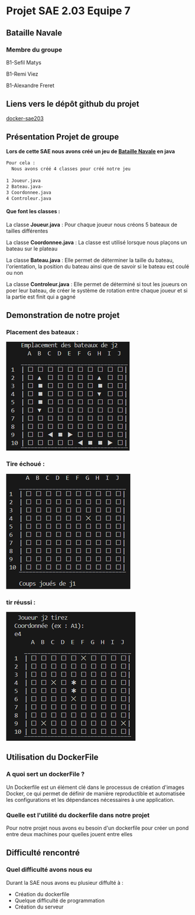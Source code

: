 # Projet SAE 2.03 Equipe 7

## Bataille Navale

### **Membre du groupe**

B1-Sefil Matys

B1-Remi Viez

B1-Alexandre Freret

## Liens vers le dépôt github du projet

[docker-sae203](https://github.com/Matematis/docker-sae203)

## Présentation Projet de groupe

**Lors de cette SAE nous avons créé un jeu de [Bataille Navale](https://fr.wikipedia.org/wiki/Bataille_navale_(jeu)) en java**

```
Pour cela : 
  Nous avons créé 4 classes pour créé notre jeu 

1 Joueur.java
2 Bateau.java-
3 Coordonnee.java
4 Controleur.java
```

#### **Que font les classes :**

La classe **Joueur.java** : Pour chaque joueur nous créons 5 bateaux de tailles différentes

La classe **Coordonnee.java** : La classe est utilisé lorsque nous plaçons un bateau sur le plateau

La classe **Bateau.java** : Elle permet de déterminer la taille du bateau, l'orientation, la position du bateau ainsi que de savoir si le bateau est coulé ou non

La classe **Controleur.java** : Elle permet de déterminé si tout les joueurs on poer leur bateau, de créer le système de rotation entre chaque joueur et si la partie est finit qui a gagné

## **Demonstration de notre projet**

### Placement des bateaux :

![1713272674621](1713272674621.png)

### Tire échoué :

![1713272833654](1713272833654.png)

### tir réussi :

![1713272886134](1713272886134.png)

## **Utilisation du DockerFile**

### A quoi sert un dockerFile ?

Un Dockerfile est un élément clé dans le processus de création d'images  Docker, ce qui permet de définir de manière reproductible et automatisée  les configurations et les dépendances nécessaires à une application.

### Quelle est l'utilité du dockerfile dans notre projet

Pour notre projet nous avons eu besoin d'un dockerfile pour créer un pond entre deux machines pour quelles jouent entre elles

## **Difficulté rencontré**

### Quel difficulté avons nous eu

Durant la SAE nous avons eu plusieur diffulté à :

* Création du dockerfile
* Quelque difficulté de programmation
* Création du serveur
